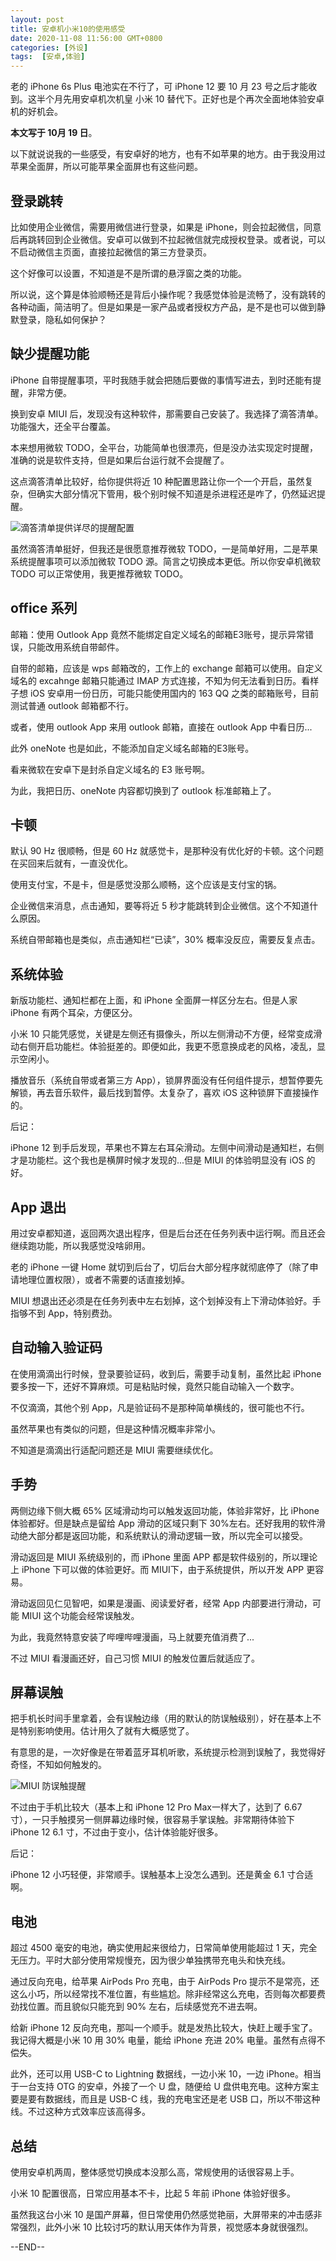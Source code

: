 ```yaml
---
layout: post
title: 安卓机小米10的使用感受
date: 2020-11-08 11:56:00 GMT+0800
categories: [外设]
tags:  [安卓,体验]
---
```


老的 iPhone 6s Plus 电池实在不行了，可 iPhone 12 要 10 月 23 号之后才能收到。这半个月先用安卓机次机皇 小米 10 替代下。正好也是个再次全面地体验安卓机的好机会。

<!-- more -->

**本文写于 10月 19 日**。

以下就说说我的一些感受，有安卓好的地方，也有不如苹果的地方。由于我没用过苹果全面屏，所以可能苹果全面屏也有这些问题。

## 登录跳转

比如使用企业微信，需要用微信进行登录，如果是 iPhone，则会拉起微信，同意后再跳转回到企业微信。安卓可以做到不拉起微信就完成授权登录。或者说，可以不启动微信主页面，直接拉起微信的第三方登录页。

这个好像可以设置，不知道是不是所谓的悬浮窗之类的功能。

所以说，这个算是体验顺畅还是背后小操作呢？我感觉体验是流畅了，没有跳转的各种动画，简洁明了。但是如果是一家产品或者授权方产品，是不是也可以做到静默登录，隐私如何保护？


## 缺少提醒功能

iPhone 自带提醒事项，平时我随手就会把随后要做的事情写进去，到时还能有提醒，非常方便。

换到安卓 MIUI 后，发现没有这种软件，那需要自己安装了。我选择了滴答清单。功能强大，还全平台覆盖。

本来想用微软 TODO，全平台，功能简单也很漂亮，但是没办法实现定时提醒，准确的说是软件支持，但是如果后台运行就不会提醒了。

这点滴答清单比较好，给你提供将近 10 种配置思路让你一个一个开启，虽然复杂，但确实大部分情况下管用，极个别时候不知道是杀进程还是咋了，仍然延迟提醒。

![滴答清单提供详尽的提醒配置](https://cdn0.yukapril.com/2020-11-08-android-1.jpg-wm.white)

虽然滴答清单挺好，但我还是很愿意推荐微软 TODO，一是简单好用，二是苹果系统提醒事项可以添加微软 TODO 源。简言之切换成本更低。所以你安卓机微软 TODO 可以正常使用，我更推荐微软 TODO。

## office 系列

邮箱：使用 Outlook App 竟然不能绑定自定义域名的邮箱E3账号，提示异常错误，只能改用系统自带邮件。

自带的邮箱，应该是 wps 邮箱改的，工作上的 exchange 邮箱可以使用。自定义域名的 excahnge 邮箱只能通过 IMAP 方式连接，不知为何无法看到日历。看样子想 iOS 安卓用一份日历，可能只能使用国内的 163 QQ 之类的邮箱账号，目前测试普通 outlook 邮箱都不行。

或者，使用 outlook App 来用 outlook 邮箱，直接在 outlook App 中看日历...

此外 oneNote 也是如此，不能添加自定义域名邮箱的E3账号。

看来微软在安卓下是封杀自定义域名的 E3 账号啊。

为此，我把日历、oneNote 内容都切换到了 outlook 标准邮箱上了。

## 卡顿

默认 90 Hz 很顺畅，但是 60 Hz 就感觉卡，是那种没有优化好的卡顿。这个问题在买回来后就有，一直没优化。

使用支付宝，不是卡，但是感觉没那么顺畅，这个应该是支付宝的锅。

企业微信来消息，点击通知，要等将近 5 秒才能跳转到企业微信。这个不知道什么原因。

系统自带邮箱也是类似，点击通知栏“已读”，30% 概率没反应，需要反复点击。

## 系统体验

新版功能栏、通知栏都在上面，和 iPhone 全面屏一样区分左右。但是人家 iPhone 有两个耳朵，方便区分。

小米 10 只能凭感觉，关键是左侧还有摄像头，所以左侧滑动不方便，经常变成滑动右侧开启功能栏。体验挺差的。即便如此，我更不愿意换成老的风格，凌乱，显示空闲小。

播放音乐（系统自带或者第三方 App），锁屏界面没有任何组件提示，想暂停要先解锁，再去音乐软件，最后找到暂停。太复杂了，喜欢 iOS 这种锁屏下直接操作的。

后记：

iPhone 12 到手后发现，苹果也不算左右耳朵滑动。左侧中间滑动是通知栏，右侧才是功能栏。这个我也是横屏时候才发现的...但是 MIUI 的体验明显没有 iOS 的好。


## App 退出

用过安卓都知道，返回两次退出程序，但是后台还在任务列表中运行啊。而且还会继续跑功能，所以我感觉没啥卵用。

老的 iPhone 一键 Home 就切到后台了，切后台大部分程序就彻底停了（除了申请地理位置权限），或者不需要的话直接划掉。

MIUI 想退出还必须是在任务列表中左右划掉，这个划掉没有上下滑动体验好。手指够不到 App，特别费劲。

## 自动输入验证码

在使用滴滴出行时候，登录要验证码，收到后，需要手动复制，虽然比起 iPhone 要多按一下，还好不算麻烦。可是粘贴时候，竟然只能自动输入一个数字。

不仅滴滴，其他个别 App，凡是验证码不是那种简单横线的，很可能也不行。

虽然苹果也有类似的问题，但是这种情况概率非常小。

不知道是滴滴出行适配问题还是 MIUI 需要继续优化。

## 手势

两侧边缘下侧大概 65% 区域滑动均可以触发返回功能，体验非常好，比 iPhone 体验都好。但是缺点是留给 App 滑动的区域只剩下 30%左右。还好我用的软件滑动绝大部分都是返回功能，和系统默认的滑动逻辑一致，所以完全可以接受。

滑动返回是 MIUI 系统级别的，而 iPhone 里面 APP 都是软件级别的，所以理论上 iPhone 下可以做的体验更好。而 MIUI下，由于系统提供，所以开发 APP 更容易。

滑动返回见仁见智吧，如果是漫画、阅读爱好者，经常 App 内部要进行滑动，可能 MIUI 这个功能会经常误触发。

为此，我竟然特意安装了哔哩哔哩漫画，马上就要充值消费了...

不过 MIUI 看漫画还好，自己习惯 MIUI 的触发位置后就适应了。

## 屏幕误触

把手机长时间手里拿着，会有误触边缘（用的默认的防误触级别），好在基本上不是特别影响使用。估计用久了就有大概感觉了。

有意思的是，一次好像是在带着蓝牙耳机听歌，系统提示检测到误触了，我觉得好奇怪，不知如何触发的。

![MIUI 防误触提醒](https://cdn0.yukapril.com/2020-11-08-android-2.jpg-wm.white)

不过由于手机比较大（基本上和 iPhone 12 Pro Max一样大了，达到了 6.67 寸），一只手触摸另一侧屏幕边缘时候，很容易手掌误触。非常期待体验下 iPhone 12 6.1 寸，不过由于变小，估计体验能好很多。

后记：

iPhone 12 小巧轻便，非常顺手。误触基本上没怎么遇到。还是黄金 6.1 寸合适啊。

## 电池

超过 4500 毫安的电池，确实使用起来很给力，日常简单使用能超过 1 天，完全无压力。平时大部分使用常规慢充，因为很少单独携带充电头和快充线。

通过反向充电，给苹果 AirPods Pro 充电，由于 AirPods Pro 提示不是常亮，还这么小巧，所以经常找不准位置，有些尴尬。除非经常这么充电，否则每次都要费劲找位置。而且貌似只能充到 90% 左右，后续感觉充不进去啊。

给新 iPhone 12 反向充电，那叫一个顺手。就是发热比较大，快赶上暖手宝了。我记得大概是小米 10 用 30% 电量，能给 iPhone 充进 20% 电量。虽然有点得不偿失。

此外，还可以用 USB-C to Lightning 数据线，一边小米 10，一边 iPhone。相当于一台支持 OTG 的安卓，外接了一个 U 盘，随便给 U 盘供电充电。这种方案主要是要有数据线，而且是 USB-C 线，我的充电宝还是老 USB 口，所以不带这种线。不过这种方式效率应该高得多。

## 总结

使用安卓机两周，整体感觉切换成本没那么高，常规使用的话很容易上手。

小米 10 配置很高，日常应用基本不卡，比起 5 年前 iPhone 体验好很多。

虽然我这台小米 10 是国产屏幕，但日常使用仍然感觉艳丽，大屏带来的冲击感非常强烈，此外小米 10 比较讨巧的默认用天体作为背景，视觉感本身就很强烈。

--END--
